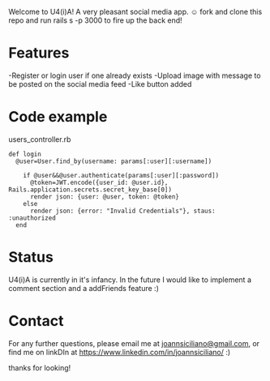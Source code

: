 Welcome to U4(i)A! A very pleasant social media app. ☺︎
fork and clone this repo and run rails s -p 3000 to fire up the back end!

# Features

-Register or login user if one already exists
-Upload image with message to be posted on the social media feed
-Like button added

# Code example

users_controller.rb

```
def login
  @user=User.find_by(username: params[:user][:username])

    if @user&&@user.authenticate(params[:user][:password])
      @token=JWT.encode({user_id: @user.id}, Rails.application.secrets.secret_key_base[0])
      render json: {user: @user, token: @token}
    else
      render json: {error: "Invalid Credentials"}, staus: :unauthorized
  end
```

# Status

U4(i)A is currently in it's infancy. In the future I would like to implement a comment section and a addFriends feature :)

# Contact

For any further questions, please email me at joannsiciliano@gmail.com, or find me on linkDIn at https://www.linkedin.com/in/joannsiciliano/ :)

thanks for looking!
